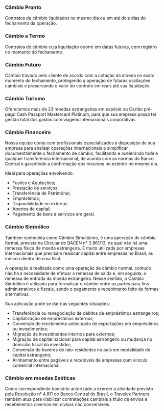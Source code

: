 ### Câmbio Pronto 
Contratos de câmbio liquidados no mesmo dia ou em até dois dias do fechamento da operação.

### Câmbio a Termo
Contratos de câmbio cuja liquidação ocorre em datas futuras, com registro no momento do fechamento.

### Câmbio Futuro
Câmbio travado pelo cliente de acordo com a cotação da moeda no exato momento do fechamento, protegendo a operação de futuras oscilações cambiais e preservando o valor do contrato em reais até sua liquidação.

### Câmbio Turismo
Oferecemos mais de 23 moedas estrangeiras em espécie ou Cartão pré-pago Cash Passport Mastercard Platinum,  para que sua empresa possa ter gestão total dos gastos com viagens internacionais corporativas.

### Câmbio Financeiro 
Nossa equipe conta com profissionais especializados à disposição de sua empresa para analisar operações internacionais e simplificar documentalmente o fechamento de câmbio, facilitando e acelerando toda e qualquer transferência internacional, de acordo com as normas do Banco Central e garantindo a confirmação dos recursos no exterior no mesmo dia.

Ideal para operações envolvendo: 
- Fusões e Aquisições;
- Prestação de serviços;
- Transferência de Patrimônio; 
- Empréstimos;
- Disponibilidade no exterior; 
- Aportes de capital;
- Pagamento de bens e serviços em geral.


### Câmbio Simbólico
Também conhecida como Câmbio Simultâneo, é uma operação de câmbio formal, prevista na Circular do BACEN n° 3.961/13, na qual não há uma remessa física de moeda estrangeira. É muito utilizada por empresas internacionais que precisam realocar capital entre empresas no Brasil, ou mesmo dentro de uma filial.

A operação é realizada como uma operação de câmbio normal, contudo não há a necessidade de efetuar a remessa de saída e, em seguida, a remessa de entrada da moeda estrangeira. Nesse sentido, o Câmbio Simbólico é utilizado para formalizar o câmbio entre as partes para fins administrativos e fiscais, sendo o pagamento e recebimento feito de formas alternativas.

Sua aplicação pode se dar nas seguintes situações:
- Transferência ou renegociação de débitos de empréstimos estrangeiros; 
- Capitalização de empréstimos externos; 
- Conversão de recebimento antecipado de exportações em empréstimos ou investimentos; 
- Migração de investimentos internos para externos; 
- Migração de capital nacional para capital estrangeiro ou mudança no domicílio fiscal do investidor; 
- Conversão de haveres de não-residentes no país em modalidade de capital estrangeiro;
- Alinhamento entre pagáveis e recebíveis de empresas com vínculo comercial internacional.


### Câmbio em moedas Exóticas
Como correspondente bancário autorizado a exercer a atividade prevista pela Resolução n° 4.811 do Banco Central do Brasil, o Travelex Partners também atua para viabilizar contratações cambiais a título de envios e recebimentos diversos em divisas não conversíveis.
